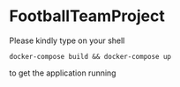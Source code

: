 # FootballTeamProject

Please kindly type on your shell

```docker
docker-compose build && docker-compose up
```

to get the application running
